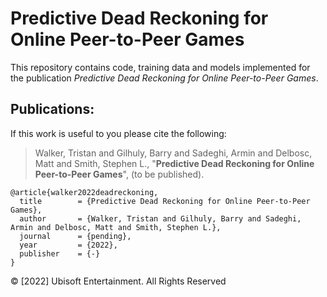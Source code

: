 # Predictive Dead Reckoning for Online Peer-to-Peer Games

This repository contains code, training data and models implemented for the publication
 *Predictive Dead Reckoning for Online Peer-to-Peer Games*.

## Publications:
If this work is useful to you please cite the following:
> Walker, Tristan and Gilhuly, Barry and Sadeghi, Armin and Delbosc, Matt and Smith, Stephen L., "**Predictive Dead Reckoning for Online Peer-to-Peer Games**", (to be published).

```
@article{walker2022deadreckoning,
  title        = {Predictive Dead Reckoning for Online Peer-to-Peer Games},
  author       = {Walker, Tristan and Gilhuly, Barry and Sadeghi, Armin and Delbosc, Matt and Smith, Stephen L.},
  journal      = {pending},
  year         = {2022},
  publisher    = {-}
}
```


© [2022] Ubisoft Entertainment. All Rights Reserved
